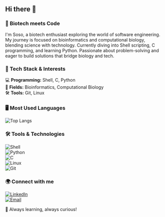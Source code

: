 ## Hi there 🌈

### 🧬 Biotech meets Code
I'm Soso, a biotech enthusiast exploring the world of software engineering. My journey is focused on bioinformatics and computational biology, blending science with technology. Currently diving into Shell scripting, C programming, and learning Python. Passionate about problem-solving and eager to build solutions that bridge biology and tech.

### 🔧 Tech Stack & Interests
💻 **Programming:** Shell, C, Python  
🔬 **Fields:** Bioinformatics, Computational Biology  
🛠 **Tools:** Git, Linux

### 🖥️ Most Used Languages
![Top Langs](https://github-readme-stats.vercel.app/api/top-langs/?username=annachilro&layout=compact&theme=dracula&langs_count=10)

### 🛠️ Tools & Technologies
![Shell](https://img.shields.io/badge/Shell-1f1f1f?style=flat-square&logo=gnu-bash)  
![Python](https://img.shields.io/badge/Python-3776AB?style=flat-square&logo=python&logoColor=white)  
![C](https://img.shields.io/badge/C-00599C?style=flat-square&logo=c&logoColor=white)  
![Linux](https://img.shields.io/badge/Linux-FCC624?style=flat-square&logo=linux&logoColor=black)  
![Git](https://img.shields.io/badge/Git-F05032?style=flat-square&logo=git&logoColor=white)

### 🌍 Connect with me
[![LinkedIn](https://img.shields.io/badge/LinkedIn-Sofia-blue?style=flat-square&logo=linkedin)](https://www.linkedin.com/in/anachilro)  
[![Email](https://img.shields.io/badge/Email-Contact-red?style=flat-square&logo=gmail)](mailto:anapinheirochilro@gmail.com)

🚀 Always learning, always curious!
